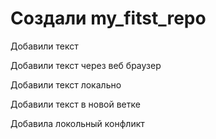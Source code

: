 # Создали my_fitst_repo

Добавили текст

Добавили текст через веб браузер

Добавили текст локально

Добавили текст в новой ветке

Добавила локольный конфликт

